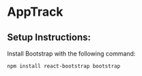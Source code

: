 # AppTrack

## Setup Instructions:



Install Bootstrap with the following command:
```
npm install react-bootstrap bootstrap
```